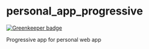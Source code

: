 # personal_app_progressive

[![Greenkeeper badge](https://badges.greenkeeper.io/SandeepVattapparambil/personal_app_progressive.svg)](https://greenkeeper.io/)

Progressive app for personal web app
